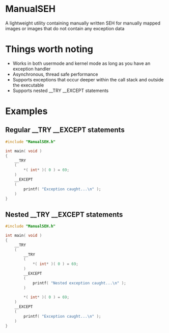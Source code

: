 # ManualSEH
A lightweight utility containing manually written SEH for manually mapped images or images that do not contain any exception data

# Things worth noting
* Works in both usermode and kernel mode as long as you have an exception handler
* Asynchronous, thread safe performance
* Supports exceptions that occur deeper within the call stack and outside the executable
* Supports nested __TRY __EXCEPT statements

# Examples
## Regular __TRY __EXCEPT statements
```cpp
#include "ManualSEH.h"

int main( void )
{
    __TRY
    (
        *( int* )( 0 ) = 69;
    )
    __EXCEPT
    (
        printf( "Exception caught...\n" );
    )
}
```
## Nested __TRY __EXCEPT statements
```cpp
#include "ManualSEH.h"

int main( void )
{
    __TRY
    (
        __TRY
        (
            *( int* )( 0 ) = 69;
        )
        __EXCEPT
        (
            printf( "Nested exception caught...\n" );
        )
        
        *( int* )( 0 ) = 69;
    )
    __EXCEPT
    (
        printf( "Exception caught...\n" );
    )
}
```
